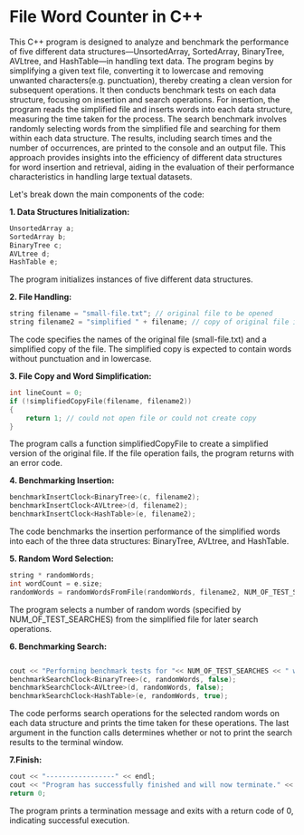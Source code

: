 # File Word Counter in C++
This C++ program is designed to analyze and benchmark the performance of five different data structures—UnsortedArray, SortedArray, BinaryTree, AVLtree, and HashTable—in handling text data. The program begins by simplifying a given text file, converting it to lowercase and removing unwanted characters(e.g. punctuation), thereby creating a clean version for subsequent operations. It then conducts benchmark tests on each data structure, focusing on insertion and search operations. For insertion, the program reads the simplified file and inserts words into each data structure, measuring the time taken for the process. The search benchmark involves randomly selecting words from the simplified file and searching for them within each data structure. The results, including search times and the number of occurrences, are printed to the console and an output file. This approach provides insights into the efficiency of different data structures for word insertion and retrieval, aiding in the evaluation of their performance characteristics in handling large textual datasets.

Let's break down the main components of the code:

**1. Data Structures Initialization:**

```c
UnsortedArray a;
SortedArray b;
BinaryTree c;
AVLtree d;
HashTable e;
```

The program initializes instances of five different data structures.

**2. File Handling:**

```c
string filename = "small-file.txt"; // original file to be opened
string filename2 = "simplified " + filename; // copy of original file in which the simplified words (neither punctuation nor uppercase) will be saved
```

The code specifies the names of the original file (small-file.txt) and a simplified copy of the file. The simplified copy is expected to contain words without punctuation and in lowercase.

**3. File Copy and Word Simplification:**

```c
int lineCount = 0;
if (!simplifiedCopyFile(filename, filename2))
{
    return 1; // could not open file or could not create copy
}
```

The program calls a function simplifiedCopyFile to create a simplified version of the original file. If the file operation fails, the program returns with an error code.

**4. Benchmarking Insertion:**

```c
benchmarkInsertClock<BinaryTree>(c, filename2);
benchmarkInsertClock<AVLtree>(d, filename2);
benchmarkInsertClock<HashTable>(e, filename2);
```

The code benchmarks the insertion performance of the simplified words into each of the three data structures: BinaryTree, AVLtree, and HashTable.

**5. Random Word Selection:**


```c
string * randomWords;
int wordCount = e.size;
randomWords = randomWordsFromFile(randomWords, filename2, NUM_OF_TEST_SEARCHES, wordCount);
```
The program selects a number of random words (specified by NUM_OF_TEST_SEARCHES) from the simplified file for later search operations.

**6. Benchmarking Search:**

```c

cout << "Performing benchmark tests for "<< NUM_OF_TEST_SEARCHES << " words." << endl;
benchmarkSearchClock<BinaryTree>(c, randomWords, false);
benchmarkSearchClock<AVLtree>(d, randomWords, false);
benchmarkSearchClock<HashTable>(e, randomWords, true);
```
The code performs search operations for the selected random words on each data structure and prints the time taken for these operations. The last argument in the function calls determines whether or not to print the search results to the terminal window.

**7.Finish:**

```c
cout << "-----------------" << endl;
cout << "Program has successfully finished and will now terminate." << endl;
return 0;
```
The program prints a termination message and exits with a return code of 0, indicating successful execution.
